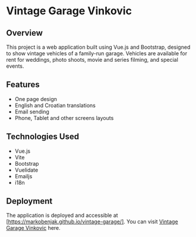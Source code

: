 # Vintage Garage Vinkovic

## Overview
This project is a web application built using Vue.js and Bootstrap, designed to show vintage vehicles of a family-run garage. Vehicles are available for rent for weddings, photo shoots, movie and series filming, and special events.

## Features
- One page design
- English and Croatian translations
- Email sending
- Phone, Tablet and other screens layouts

## Technologies Used
- Vue.js
- Vite
- Bootstrap
- Vuelidate
- Emailjs
- i18n

## Deployment
The application is deployed and accessible at [https://markobenjak.github.io/vintage-garage/]. You can visit [Vintage Garage Vinkovic](hhttps://markobenjak.github.io/vintage-garage/) here.
